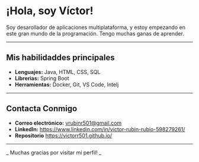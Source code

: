 # ¡Hola, soy Víctor!
Soy desarollador de aplicaciones multiplataforma, y estoy empezando en este gran mundo de la programación. Tengo muchas ganas de aprender.

---
## Mis habilidaddes principales
- **Lenguajes:** Java, HTML, CSS, SQL
- **Librerias:** Spring Boot
- **Herramientas:** Docker, Git, VS Code, Intelj

---
## Contacta Conmigo
- **Correo electrónico:** vrubinr501@gmail.com
- **LinkedIn:** https://www.linkedin.com/in/victor-rubin-rubio-598279261/
- **Repositorio** https://victorr501.github.io/

---

_ Muchas gracias por visitar mi perfil! _
<!--
**Victorr501/Victorr501** is a ✨ _special_ ✨ repository because its `README.md` (this file) appears on your GitHub profile.

Here are some ideas to get you started:

- 🔭 I’m currently working on ...
- 🌱 I’m currently learning ...
- 👯 I’m looking to collaborate on ...
- 🤔 I’m looking for help with ...
- 💬 Ask me about ...
- 📫 How to reach me: ...
- 😄 Pronouns: ...
- ⚡ Fun fact: ...
-->

